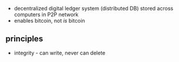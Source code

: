 - decentralized digital ledger system (distributed DB) stored across computers in P2P network
- enables bitcoin, not *is* bitcoin

## principles
- integrity - can write, never can delete